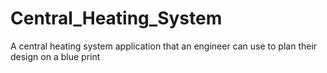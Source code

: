# Central_Heating_System
A central heating system application that an engineer can use to plan their design on a blue print
